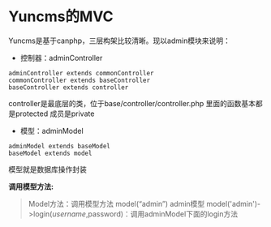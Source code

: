 Yuncms的MVC
===================
Yuncms是基于canphp，三层构架比较清晰。现以admin模块来说明：

 - 控制器：adminController 

```
adminController extends commonController
commonController extends baseController
baseController extends controller
```
controller是最底层的类，位于base/controller/controller.php  里面的函数基本都是protected  成员是private

 - 模型：adminModel
```
adminModel extends baseModel
baseModel extends model

```
模型就是数据库操作封装

**调用模型方法:**

> Model方法：调用模型方法  model(“admin”)  admin模型
> model('admin')->login($username,$password)：调用adminModel下面的login方法
